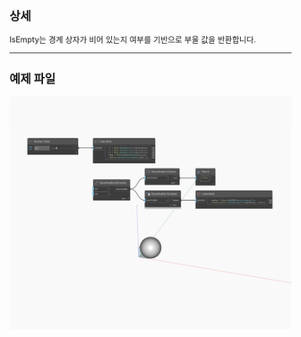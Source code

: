 ## 상세
IsEmpty는 경계 상자가 비어 있는지 여부를 기반으로 부울 값을 반환합니다.
___
## 예제 파일

![IsEmpty](./Autodesk.DesignScript.Geometry.BoundingBox.IsEmpty_img.jpg)

